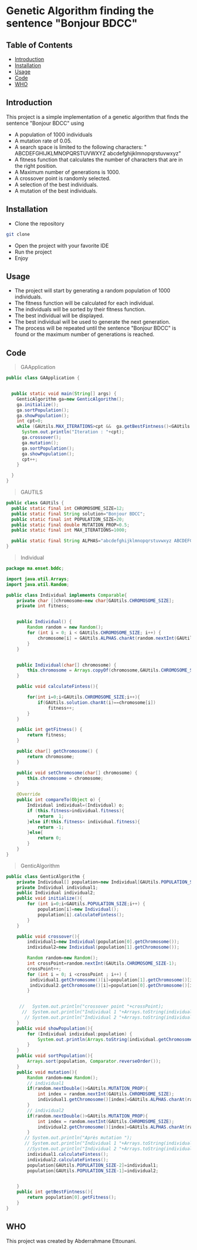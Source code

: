 # Genetic Algorithm finding the sentence "Bonjour BDCC"

## Table of Contents
- [Introduction](#introduction)
- [Installation](#installation)
- [Usage](#usage)
- [Code](#code)
- [WHO](#who)
## Introduction

This project is a simple implementation of a genetic algorithm that finds the sentence "Bonjour BDCC" using 
- A population of 1000 individuals 
- A mutation rate of 0.05.
- A search space is limited to the following characters: " ABCDEFGHIJKLMNOPQRSTUVWXYZ abcdefghijklmnopqrstuvwxyz"
- A fitness function that calculates the number of characters that are in the right position.
- A Maximum number of generations is 1000.
- A crossover point is randomly selected.
- A selection of the best individuals.
- A mutation of the best individuals.


## Installation

- Clone the repository
```bash
git clone
```
- Open the project with your favorite IDE
- Run the project
- Enjoy

## Usage

- The project will start by generating a random population of 1000 individuals.
- The fitness function will be calculated for each individual.
- The individuals will be sorted by their fitness function.
- The best individual will be displayed.
- The best individual will be used to generate the next generation.
- The process will be repeated until the sentence "Bonjour BDCC" is found or the maximum number of generations is reached.

## Code

> GAApplication 
```Java
public class GAApplication {


  public static void main(String[] args) {
    GenticAlgorithm ga=new GenticAlgorithm();
    ga.initialize();
    ga.sortPopulation();
    ga.showPopulation();
    int cpt=0;
    while (GAUtils.MAX_ITERATIONS>cpt &&  ga.getBestFintness()<GAUtils.CHROMOSOME_SIZE){
      System.out.println("Iteration : "+cpt);
      ga.crossover();
      ga.mutation();
      ga.sortPopulation();
      ga.showPopulation();
      cpt++;
    }

  }
}
```
> GAUTILS
```Java
public class GAUtils {
  public static final int CHROMOSOME_SIZE=12;
  public static final String solution="Bonjour BDCC";
  public static final int POPULATION_SIZE=20;
  public static final double MUTATION_PROP=0.5;
  public static final int MAX_ITERATIONS=1000;

  public static final String ALPHAS="abcdefghijklmnopqrstuvwxyz ABCDEFGHIJKLMNOPQRSTUVWXYZ";
}
```
> Individual
```Java
package ma.enset.bddc;

import java.util.Arrays;
import java.util.Random;

public class Individual implements Comparable{
    private char []chromosome=new char[GAUtils.CHROMOSOME_SIZE];
    private int fitness;


    public Individual() {
        Random random = new Random();
        for (int i = 0; i < GAUtils.CHROMOSOME_SIZE; i++) {
            chromosome[i] = GAUtils.ALPHAS.charAt(random.nextInt(GAUtils.ALPHAS.length()));
        }
    }


    public Individual(char[] chromosome) {
        this.chromosome = Arrays.copyOf(chromosome,GAUtils.CHROMOSOME_SIZE);
    }

    public void calculateFintess(){

        for(int i=0;i<GAUtils.CHROMOSOME_SIZE;i++){
            if(GAUtils.solution.charAt(i)==chromosome[i])
                fitness++;
        }
    }

    public int getFitness() {
        return fitness;
    }

    public char[] getChromosome() {
        return chromosome;
    }

    public void setChromosome(char[] chromosome) {
        this.chromosome = chromosome;
    }

    @Override
    public int compareTo(Object o) {
        Individual individual=(Individual) o;
        if (this.fitness>individual.fitness){
            return  1;
        }else if(this.fitness< individual.fitness){
            return -1;
        }else{
            return 0;
        }
    }
}
```
> GenticAlgorithm
```Java
public class GenticAlgorithm {
    private Individual[] population=new Individual[GAUtils.POPULATION_SIZE];
    private Individual individual1;
    public Individual individual2;
    public void initialize(){
        for (int i=0;i<GAUtils.POPULATION_SIZE;i++) {
            population[i]=new Individual();
            population[i].calculateFintess();
        }
    }

    public void crossover(){
        individual1=new Individual(population[0].getChromosome());
        individual2=new Individual(population[1].getChromosome());

        Random random=new Random();
        int crossPoint=random.nextInt(GAUtils.CHROMOSOME_SIZE-1);
        crossPoint++;
        for (int i = 0; i <crossPoint ; i++) {
         individual1.getChromosome()[i]=population[1].getChromosome()[i];
         individual2.getChromosome()[i]=population[0].getChromosome()[i];
        }


     //   System.out.println("crossover point "+crossPoint);
      //  System.out.println("Individual 1 "+Arrays.toString(individual1.getChromosome()));
       // System.out.println("Individual 2 "+Arrays.toString(individual2.getChromosome()));
    }
    public void showPopulation(){
        for (Individual individual:population) {
            System.out.println(Arrays.toString(individual.getChromosome())+" = "+individual.getFitness());
        }
    }
    public void sortPopulation(){
        Arrays.sort(population, Comparator.reverseOrder());
    }
    public void mutation(){
        Random random=new Random();
        // individual1
        if(random.nextDouble()>GAUtils.MUTATION_PROP){
            int index = random.nextInt(GAUtils.CHROMOSOME_SIZE);
            individual1.getChromosome()[index]=GAUtils.ALPHAS.charAt(random.nextInt(GAUtils.ALPHAS.length()));
        }
        // individual2
        if(random.nextDouble()>GAUtils.MUTATION_PROP){
            int index = random.nextInt(GAUtils.CHROMOSOME_SIZE);
            individual2.getChromosome()[index]=GAUtils.ALPHAS.charAt(random.nextInt(GAUtils.ALPHAS.length()));
        }
       // System.out.println("Après mutation ");
       // System.out.println("Individual 1 "+Arrays.toString(individual1.getChromosome()));
        //System.out.println("Individual 2 "+Arrays.toString(individual2.getChromosome()));
        individual1.calculateFintess();
        individual2.calculateFintess();
        population[GAUtils.POPULATION_SIZE-2]=individual1;
        population[GAUtils.POPULATION_SIZE-1]=individual2;


    }
    public int getBestFintness(){
        return population[0].getFitness();
    }
}
```

## WHO
This project was created by Abderrahmane Ettounani.